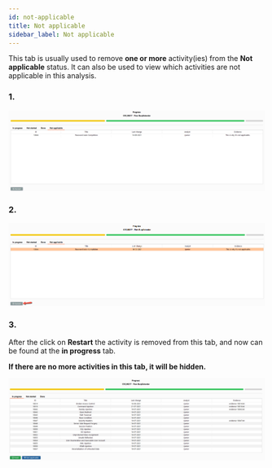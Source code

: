 ```yaml
---
id: not-applicable
title: Not applicable
sidebar_label: Not applicable
---
```


This tab is usually used to remove **one or more** activity(ies) from the **Not applicable** status. It can also be used to view which activities are not applicable in this analysis.

### **1.** 
![img](../../../../static/img/burp-extension/management_tab/playbook_tab/not_applicable/1.png)

### **2.** 
![img](../../../../static/img/burp-extension/management_tab/playbook_tab/not_applicable/2.png)

### **3.** 
After the click on **Restart** the activity is removed from this tab, and now can be found at the **in progress** tab.

**If there are no more activities in this tab, it will be hidden.**

![img](../../../../static/img/burp-extension/management_tab/playbook_tab/not_applicable/3.png)
